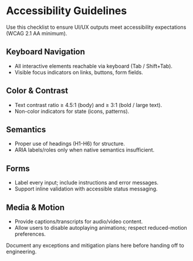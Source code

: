 # Accessibility Guidelines

Use this checklist to ensure UI/UX outputs meet accessibility expectations (WCAG 2.1 AA minimum).

## Keyboard Navigation

- All interactive elements reachable via keyboard (Tab / Shift+Tab).
- Visible focus indicators on links, buttons, form fields.

## Color & Contrast

- Text contrast ratio ≥ 4.5:1 (body) and ≥ 3:1 (bold / large text).
- Non-color indicators for state (icons, patterns).

## Semantics

- Proper use of headings (H1-H6) for structure.
- ARIA labels/roles only when native semantics insufficient.

## Forms

- Label every input; include instructions and error messages.
- Support inline validation with accessible status messaging.

## Media & Motion

- Provide captions/transcripts for audio/video content.
- Allow users to disable autoplaying animations; respect reduced-motion preferences.

Document any exceptions and mitigation plans here before handing off to engineering.
